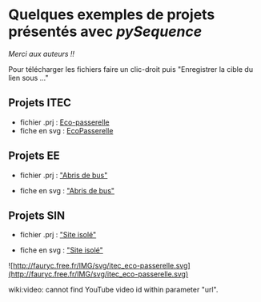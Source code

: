 # Quelques exemples de projets présentés avec _**pySequence**_ #
_Merci aux auteurs !!_

Pour télécharger les fichiers faire un clic-droit puis "Enregistrer la cible du lien sous ..."

## Projets ITEC ##
  * fichier .prj : [Eco-passerelle](http://pysequence.googlecode.com/svn/trunk/images_aide/ITEC_eco-passerelle.prj)
  * fiche en svg : [EcoPasserelle](EcoPasserelle.md)


## Projets EE ##
  * fichier .prj : ["Abris de bus"](http://pysequence.googlecode.com/svn/trunk/images_aide/EE_abrisdebus.prj)

  * fiche en svg : ["Abris de bus"](http://pysequence.googlecode.com/svn/trunk/images_aide/EE_abrisdebus.svg)


## Projets SIN ##
  * fichier .prj : ["Site isolé"](http://pysequence.googlecode.com/svn/trunk/images_aide/Projet_site_isole.prj)

  * fiche en svg : ["Site isolé"](http://pysequence.googlecode.com/svn/trunk/images_aide/Projet_site_isole.svg)


![http://fauryc.free.fr/IMG/svg/itec_eco-passerelle.svg](http://fauryc.free.fr/IMG/svg/itec_eco-passerelle.svg)



wiki:video: cannot find YouTube video id within parameter "url".

